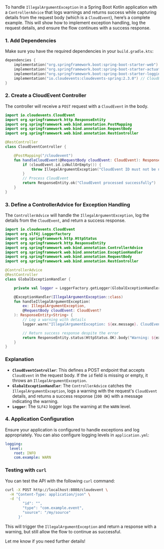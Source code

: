 To handle `IllegalArgumentException` in a Spring Boot Kotlin application with a `ControllerAdvice` that logs warnings and returns success while capturing details from the request body (which is a `CloudEvent`), here’s a complete example. This will show how to implement exception handling, log the request details, and ensure the flow continues with a success response.

### 1. Add Dependencies
Make sure you have the required dependencies in your `build.gradle.kts`:

```kotlin
dependencies {
    implementation("org.springframework.boot:spring-boot-starter-web")
    implementation("org.springframework.boot:spring-boot-starter-actuator")
    implementation("org.springframework.boot:spring-boot-starter-logging")
    implementation("io.cloudevents:cloudevents-spring:2.3.0") // CloudEvent support
}
```

### 2. Create a CloudEvent Controller
The controller will receive a `POST` request with a `CloudEvent` in the body.

```kotlin
import io.cloudevents.CloudEvent
import org.springframework.http.ResponseEntity
import org.springframework.web.bind.annotation.PostMapping
import org.springframework.web.bind.annotation.RequestBody
import org.springframework.web.bind.annotation.RestController

@RestController
class CloudEventController {

    @PostMapping("/cloudevent")
    fun handleCloudEvent(@RequestBody cloudEvent: CloudEvent): ResponseEntity<String> {
        if (cloudEvent.id.isNullOrEmpty()) {
            throw IllegalArgumentException("CloudEvent ID must not be null or empty")
        }
        // Process CloudEvent
        return ResponseEntity.ok("CloudEvent processed successfully")
    }
}
```

### 3. Define a ControllerAdvice for Exception Handling
The `ControllerAdvice` will handle the `IllegalArgumentException`, log the details from the `CloudEvent`, and return a success response.

```kotlin
import io.cloudevents.CloudEvent
import org.slf4j.LoggerFactory
import org.springframework.http.HttpStatus
import org.springframework.http.ResponseEntity
import org.springframework.web.bind.annotation.ControllerAdvice
import org.springframework.web.bind.annotation.ExceptionHandler
import org.springframework.web.bind.annotation.RequestBody
import org.springframework.web.bind.annotation.RestController

@ControllerAdvice
@RestController
class GlobalExceptionHandler {

    private val logger = LoggerFactory.getLogger(GlobalExceptionHandler::class.java)

    @ExceptionHandler(IllegalArgumentException::class)
    fun handleIllegalArgumentException(
        ex: IllegalArgumentException, 
        @RequestBody cloudEvent: CloudEvent?
    ): ResponseEntity<String> {
        // Log a warning with details
        logger.warn("IllegalArgumentException: ${ex.message}. CloudEvent details: id=${cloudEvent?.id}, type=${cloudEvent?.type}, source=${cloudEvent?.source}")

        // Return success response despite the error
        return ResponseEntity.status(HttpStatus.OK).body("Warning: ${ex.message}, but proceeding with success")
    }
}
```

### Explanation
- **`CloudEventController`**: This defines a POST endpoint that accepts `CloudEvent` in the request body. If the `id` field is missing or empty, it throws an `IllegalArgumentException`.
- **`GlobalExceptionHandler`**: The `ControllerAdvice` catches the `IllegalArgumentException`, logs a warning with the request's `CloudEvent` details, and returns a success response (`200 OK`) with a message indicating the warning.
- **`Logger`**: The `SLF4J` logger logs the warning at the `WARN` level.

### 4. Application Configuration
Ensure your application is configured to handle exceptions and log appropriately. You can also configure logging levels in `application.yml`:

```yaml
logging:
  level:
    root: INFO
    com.example: WARN
```

### Testing with `curl`
You can test the API with the following `curl` command:

```bash
curl -X POST http://localhost:8080/cloudevent \
  -H "Content-Type: application/json" \
  -d '{
        "id": "",
        "type": "com.example.event",
        "source": "/my/source"
      }'
```

This will trigger the `IllegalArgumentException` and return a response with a warning, but still allow the flow to continue as successful.

Let me know if you need further details!
